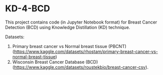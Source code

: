 # KD-4-BCD
This project contains code (in Jupyter Notebook format) for Breast Cancer Detection (BCD) using Knowledge Distillation (KD) technique.

Datasets: 
1. Primary breast cancer vs Normal breast tissue (PBCNT)  (https://www.kaggle.com/datasets/rhostam/primary-breast-cancer-vs-normal-breast-tissue)
2. Wisconsin Breast Cancer Database (BCD) (https://www.kaggle.com/datasets/roustekbio/breast-cancer-csv).
